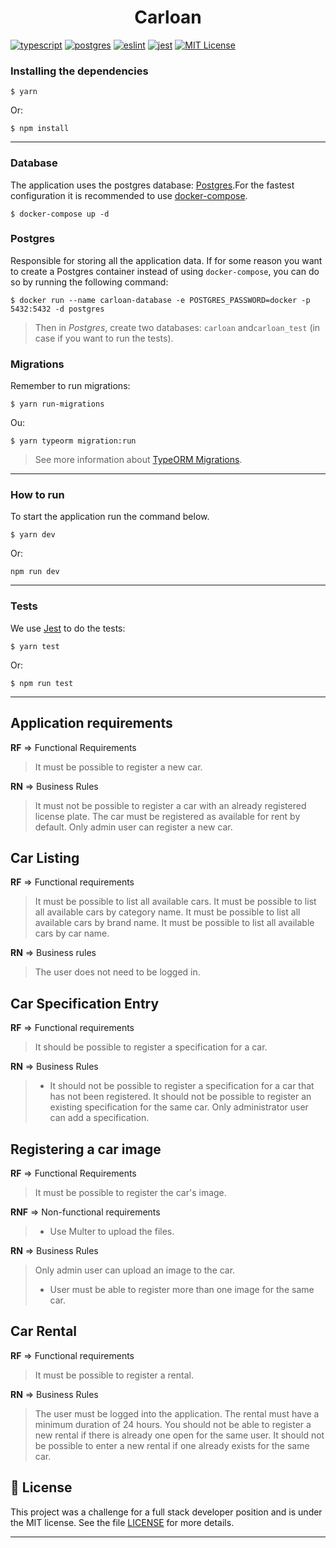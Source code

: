 <div align="center">
  <h1>
    Carloan
  </h1>
</div>

[![typescript](https://img.shields.io/badge/typescript-4.3.5-3178c6?style=flat-square&logo=typescript)](https://www.typescriptlang.org/)
[![postgres](https://img.shields.io/badge/postgres-8.6.0-326690?style=flat-square&logo=postgresql&logoColor=white)](https://www.postgresql.org/)
[![eslint](https://img.shields.io/badge/eslint-7.31.0-4b32c3?style=flat-square&logo=eslint)](https://eslint.org/)
[![jest](https://img.shields.io/badge/jest-27.0.6-brightgreen?style=flat-square&logo=jest)](https://jestjs.io/)
[![MIT License](https://img.shields.io/badge/license-MIT-green?style=flat-square)](https://github.com/Daniel-Vinicius/rentx/blob/master/LICENSE)


### Installing the dependencies

```
$ yarn
```
Or:
```
$ npm install
```
---

### **Database**
The application uses the postgres database: [Postgres](https://www.postgresql.org/).For the fastest configuration it is recommended to use [docker-compose](https://docs.docker.com/compose/).
```
$ docker-compose up -d
```
### Postgres
Responsible for storing all the application data. If for some reason you want to create a Postgres container instead of using `docker-compose`, you can do so by running the following command:
```
$ docker run --name carloan-database -e POSTGRES_PASSWORD=docker -p 5432:5432 -d postgres
```
> Then in _Postgres_, create two databases: `carloan` and`carloan_test` (in case if you want to run the tests).

### Migrations
Remember to run migrations:
```
$ yarn run-migrations
```
Ou:
```
$ yarn typeorm migration:run
```
> See more information about [TypeORM Migrations](https://typeorm.io/#/migrations).

---

### **How to run**
To start the application run the command below.
```
$ yarn dev
```
Or:
```
npm run dev
```

---

### **Tests**
We use [Jest](https://jestjs.io/) to do the tests:
```
$ yarn test
```
Or:
```
$ npm run test
```
---

## Application requirements

**RF** => Functional Requirements

> It must be possible to register a new car.

**RN** => Business Rules

> It must not be possible to register a car with an already registered license plate.
> The car must be registered as available for rent by default.
> Only admin user can register a new car.

## Car Listing

**RF** => Functional requirements
> It must be possible to list all available cars.
> It must be possible to list all available cars by category name.
> It must be possible to list all available cars by brand name.
> It must be possible to list all available cars by car name.

**RN** => Business rules
> The user does not need to be logged in.

## Car Specification Entry 

**RF** => Functional requirements
> It should be possible to register a specification for a car.

**RN** => Business Rules
> - It should not be possible to register a specification for a car that has not been registered.
> It should not be possible to register an existing specification for the same car.
> Only administrator user can add a specification.

## Registering a car image

**RF** => Functional Requirements
> It must be possible to register the car's image.

**RNF** => Non-functional requirements
> - Use Multer to upload the files.

**RN** => Business Rules
> Only admin user can upload an image to the car.
> - User must be able to register more than one image for the same car.

## Car Rental

**RF** => Functional requirements
> It must be possible to register a rental.

**RN** => Business Rules
> The user must be logged into the application.
> The rental must have a minimum duration of 24 hours.
> You should not be able to register a new rental if there is already one open for the same user.
> It should not be possible to enter a new rental if one already exists for the same car.

## 📝 License

This project was a challenge for a full stack developer position and is under the MIT license. See the file [LICENSE](LICENSE.md) for more details.

---
